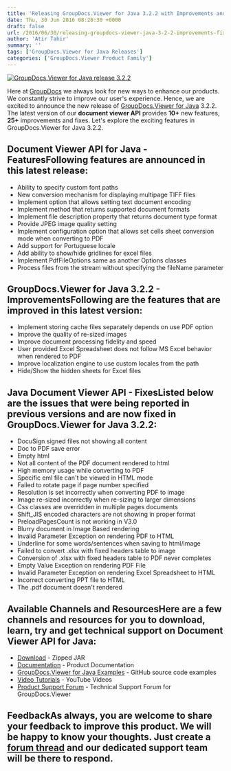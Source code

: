 ```yaml
---
title: 'Releasing GroupDocs.Viewer for Java 3.2.2 with Improvements and Fixes'
date: Thu, 30 Jun 2016 08:20:30 +0000
draft: false
url: /2016/06/30/releasing-groupdocs-viewer-java-3-2-2-improvements-fixes/
author: 'Atir Tahir'
summary: ''
tags: ['GroupDocs.Viewer for Java Releases']
categories: ['GroupDocs.Viewer Product Family']
---
```


[![GroupDocs.Viewer for Java release 3.2.2](https://blog.groupdocs.com/wp-content/uploads/sites/4/2014/05/GD_VWR_JavaIcon_114.png)](http://groupdocs.com/dot-net/document-viewer-library)

Here at [GroupDocs](http://www.groupdocs.com "GroupDocs") we always look for new ways to enhance our products. We constantly strive to improve our user's experience. Hence, we are excited to announce the new release of [GroupDocs.Viewer for Java](http://www.groupdocs.com/java/document-viewer-library "GroupDocs.Viewer for Java ") 3.2.2. The latest version of our **document viewer API** provides **10+** new features, **25+** improvements and fixes. Let's explore the exciting features in GroupDocs.Viewer for Java 3.2.2.

## Document Viewer API for Java - FeaturesFollowing features are announced in this latest release:

*   Ability to specify custom font paths
*   New conversion mechanism for displaying multipage TIFF files
*   Implement option that allows setting text document encoding
*   Implement method that returns supported document formats
*   Implement file description property that returns document type format
*   Provide JPEG image quality setting
*   Implement configuration option that allows set cells sheet conversion mode when converting to PDF
*   Add support for Portuguese locale
*   Add ability to show/hide gridlines for excel files
*   Implement PdfFileOptions same as another Options classes
*   Process files from the stream without specifying the fileName parameter

## GroupDocs.Viewer for Java 3.2.2 - ImprovementsFollowing are the features that are improved in this latest version:

*   Implement storing cache files separately depends on use PDF option
*   Improve the quality of re-sized images
*   Improve document processing fidelity and speed
*   User provided Excel Spreadsheet does not follow MS Excel behavior when rendered to PDF
*   Improve localization engine to use custom locales from the path
*   Hide/Show the hidden sheets for Excel files

## Java Document Viewer API - FixesListed below are the issues that were being reported in previous versions and are now fixed in GroupDocs.Viewer for Java 3.2.2:

*   DocuSign signed files not showing all content
*   Doc to PDF save error
*   Empty html
*   Not all content of the PDF document rendered to html
*   High memory usage while converting to PDF
*   Specific eml file can't be viewed in HTML mode
*   Failed to rotate page if page number specified
*   Resolution is set incorrectly when converting PDF to image
*   Image re-sized incorrectly when re-sizing to larger dimensions
*   Css classes are overridden in multiple pages documents
*   Shift\_JIS encoded characters are not showing in proper format
*   PreloadPagesCount is not working in V3.0
*   Blurry document in Image Based rendering
*   Invalid Parameter Exception on rendering PDF to HTML
*   Underline for some words/sentences when saving to html/image
*   Failed to convert .xlsx with fixed headers table to image
*   Conversion of .xlsx with fixed headers table to PDF never completes
*   Empty Value Exception on rendering PDF File
*   Invalid Parameter Exception on rendering Excel Spreadsheet to HTML
*   Incorrect converting PPT file to HTML
*   The .pdf document doesn't rendered

## Available Channels and ResourcesHere are a few channels and resources for you to download, learn, try and get technical support on **Document Viewer API for Java**:

*   [Download](http://groupdocs.com/Community/files/9/java-libraries/groupdocs_viewer_for_java/category1005.aspx) - Zipped JAR
*   [Documentation](http://groupdocs.com/docs/display/viewerjava/Getting+Started "GroupDocs.Viewer for Java Documentation") - Product Documentation
*   [GroupDocs.Viewer for Java Examples](https://github.com/groupdocs-viewer/GroupDocs.Viewer-for-java "Document Viewer for Java examples and showcases") - GitHub source code examples
*   [Video Tutorials](https://www.youtube.com/channel/UCgO8dwgI5KAsQCVegviVXYA/playlists "Java document viewer API video tutorials") - YouTube Videos
*   [Product Support Forum](http://groupdocs.com/Community/forums/groupdocs.viewer-product-family/4/showforum.aspx "GroupDocs.Viewer for Java Support forum") \- Technical Support Forum for GroupDocs.Viewer

## FeedbackAs always, you are welcome to share your feedback to improve this product. We will be happy to know your thoughts. Just create a [forum thread](http://groupdocs.com/Community/forums/groupdocs.viewer-product-family/4/showforum.aspx) and our dedicated support team will be there to respond.





